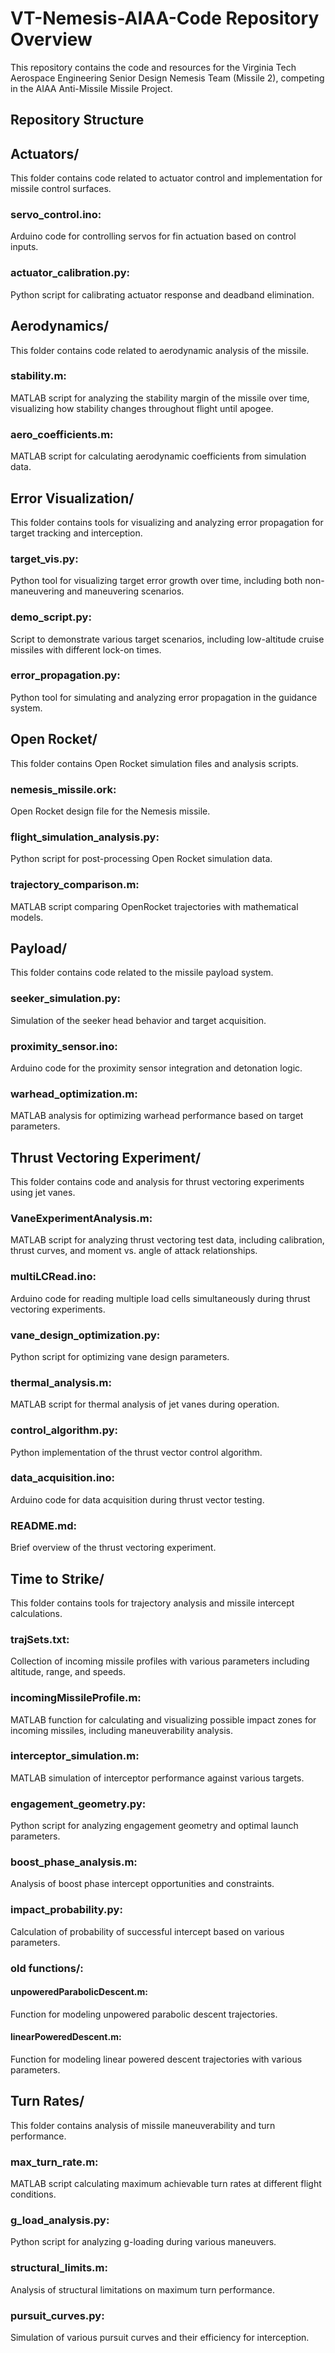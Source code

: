 # VT-Nemesis-AIAA-Code Repository Overview
This repository contains the code and resources for the Virginia Tech Aerospace Engineering Senior Design Nemesis Team (Missile 2), competing in the AIAA Anti-Missile Missile Project.

## Repository Structure

## Actuators/
This folder contains code related to actuator control and implementation for missile control surfaces.

### servo_control.ino:
Arduino code for controlling servos for fin actuation based on control inputs.

### actuator_calibration.py:
Python script for calibrating actuator response and deadband elimination.

## Aerodynamics/
This folder contains code related to aerodynamic analysis of the missile.

### stability.m: 
MATLAB script for analyzing the stability margin of the missile over time, visualizing how stability changes throughout flight until apogee.

### aero_coefficients.m:
MATLAB script for calculating aerodynamic coefficients from simulation data.

## Error Visualization/
This folder contains tools for visualizing and analyzing error propagation for target tracking and interception.

### target_vis.py: 
Python tool for visualizing target error growth over time, including both non-maneuvering and maneuvering scenarios.

### demo_script.py: 
Script to demonstrate various target scenarios, including low-altitude cruise missiles with different lock-on times.

### error_propagation.py:
Python tool for simulating and analyzing error propagation in the guidance system.

## Open Rocket/
This folder contains Open Rocket simulation files and analysis scripts.

### nemesis_missile.ork:
Open Rocket design file for the Nemesis missile.

### flight_simulation_analysis.py:
Python script for post-processing Open Rocket simulation data.

### trajectory_comparison.m:
MATLAB script comparing OpenRocket trajectories with mathematical models.

## Payload/
This folder contains code related to the missile payload system.

### seeker_simulation.py:
Simulation of the seeker head behavior and target acquisition.

### proximity_sensor.ino:
Arduino code for the proximity sensor integration and detonation logic.

### warhead_optimization.m:
MATLAB analysis for optimizing warhead performance based on target parameters.

## Thrust Vectoring Experiment/
This folder contains code and analysis for thrust vectoring experiments using jet vanes.

### VaneExperimentAnalysis.m: 
MATLAB script for analyzing thrust vectoring test data, including calibration, thrust curves, and moment vs. angle of attack relationships.

### multiLCRead.ino: 
Arduino code for reading multiple load cells simultaneously during thrust vectoring experiments.

### vane_design_optimization.py:
Python script for optimizing vane design parameters.

### thermal_analysis.m:
MATLAB script for thermal analysis of jet vanes during operation.

### control_algorithm.py:
Python implementation of the thrust vector control algorithm.

### data_acquisition.ino:
Arduino code for data acquisition during thrust vector testing.

### README.md: 
Brief overview of the thrust vectoring experiment.

## Time to Strike/
This folder contains tools for trajectory analysis and missile intercept calculations.

### trajSets.txt: 
Collection of incoming missile profiles with various parameters including altitude, range, and speeds.

### incomingMissileProfile.m: 
MATLAB function for calculating and visualizing possible impact zones for incoming missiles, including maneuverability analysis.

### interceptor_simulation.m:
MATLAB simulation of interceptor performance against various targets.

### engagement_geometry.py:
Python script for analyzing engagement geometry and optimal launch parameters.

### boost_phase_analysis.m:
Analysis of boost phase intercept opportunities and constraints.

### impact_probability.py:
Calculation of probability of successful intercept based on various parameters.

### old functions/:
#### unpoweredParabolicDescent.m: 
Function for modeling unpowered parabolic descent trajectories.

#### linearPoweredDescent.m: 
Function for modeling linear powered descent trajectories with various parameters.

## Turn Rates/
This folder contains analysis of missile maneuverability and turn performance.

### max_turn_rate.m:
MATLAB script calculating maximum achievable turn rates at different flight conditions.

### g_load_analysis.py:
Python script for analyzing g-loading during various maneuvers.

### structural_limits.m:
Analysis of structural limitations on maximum turn performance.

### pursuit_curves.py:
Simulation of various pursuit curves and their efficiency for interception.